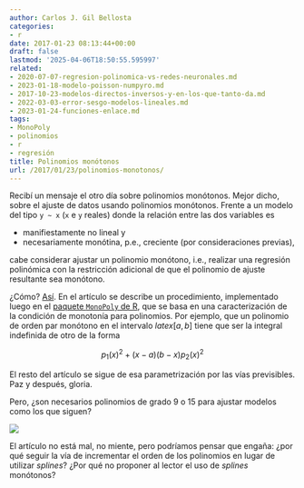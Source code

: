 ```yaml
---
author: Carlos J. Gil Bellosta
categories:
- r
date: 2017-01-23 08:13:44+00:00
draft: false
lastmod: '2025-04-06T18:50:55.595997'
related:
- 2020-07-07-regresion-polinomica-vs-redes-neuronales.md
- 2023-01-18-modelo-poisson-numpyro.md
- 2017-10-23-modelos-directos-inversos-y-en-los-que-tanto-da.md
- 2022-03-03-error-sesgo-modelos-lineales.md
- 2023-01-24-funciones-enlace.md
tags:
- MonoPoly
- polinomios
- r
- regresión
title: Polinomios monótonos
url: /2017/01/23/polinomios-monotonos/
---
```


Recibí un mensaje el otro día sobre polinomios monótonos. Mejor dicho, sobre el ajuste de datos usando polinomios monótonos. Frente a un modelo del tipo `y ~ x` (`x` e `y` reales) donde la relación entre las dos variables es

* manifiestamente no lineal y
* necesariamente monótina, p.e., creciente (por consideraciones previas),

cabe considerar ajustar un polinomio monótono, i.e., realizar una regresión polinómica con la restricción adicional de que el polinomio de ajuste resultante sea monótono.

¿Cómo? [Así](http://www.tandfonline.com/doi/full/10.1080/00949655.2016.1139582). En el artículo se describe un procedimiento, implementado luego en el [paquete `MonoPoly` de R](https://cran.r-project.org/package=MonoPoly), que se basa en una caracterización de la condición de monotonía para polinomios. Por ejemplo, que un polinomio de orden par monótono en el intervalo $latex [a,b]$ tiene que ser la integral indefinida de otro de la forma

$$ p_1(x)^2 + (x-a)(b-x) p_2(x)^2$$

El resto del artículo se sigue de esa parametrización por las vías previsibles. Paz y después, gloria.

Pero, ¿son necesarios polinomios de grado 9 o 15 para ajustar modelos como los que siguen?

![](/wp-uploads/2017/01/gscs_a_1139582_f0001_c.jpeg)

El artículo no está mal, no miente, pero podríamos pensar que engaña: ¿por qué seguir la vía de incrementar el orden de los polinomios en lugar de utilizar _splines_? ¿Por qué no proponer al lector el uso de _splines_ monótonos?